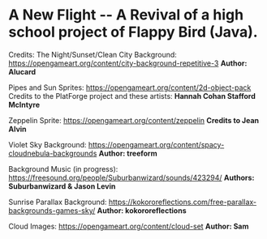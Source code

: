 # A New Flight -- A Revival of a high school project of Flappy Bird (Java).





Credits:
The Night/Sunset/Clean City Background:
https://opengameart.org/content/city-background-repetitive-3
<b> Author: Alucard </b>

Pipes and Sun Sprites:
https://opengameart.org/content/2d-object-pack
Credits to the PlatForge project and these artists:
<b> Hannah Cohan </b>
<b> Stafford McIntyre </b>

Zeppelin Sprite:
https://opengameart.org/content/zeppelin
<b> Credits to Jean Alvin </b> 

Violet Sky Background:
https://opengameart.org/content/spacy-cloudnebula-backgrounds
<b> Author: treeform </b>

Background Music (in progress):
https://freesound.org/people/Suburbanwizard/sounds/423294/
<b> Authors: Suburbanwizard & Jason Levin </b>

Sunrise Parallax Background:
https://kokororeflections.com/free-parallax-backgrounds-games-sky/
<b> Author: kokororeflections </b>

Cloud Images:
https://opengameart.org/content/cloud-set
<b> Author: Sam </b>
